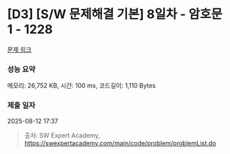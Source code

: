 # [D3] [S/W 문제해결 기본] 8일차 - 암호문1 - 1228 

[문제 링크](https://swexpertacademy.com/main/code/problem/problemDetail.do?contestProbId=AV14w-rKAHACFAYD) 

### 성능 요약

메모리: 26,752 KB, 시간: 100 ms, 코드길이: 1,110 Bytes

### 제출 일자

2025-08-12 17:37



> 출처: SW Expert Academy, https://swexpertacademy.com/main/code/problem/problemList.do
